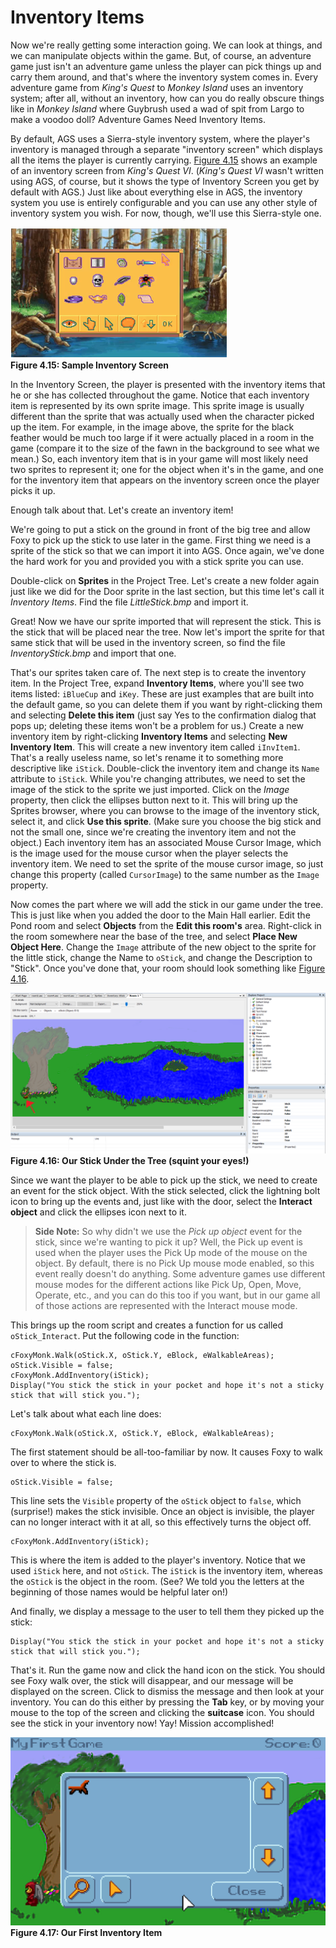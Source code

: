 # Inventory Items

Now we're really getting some interaction going.  We can look at things, and we can manipulate objects within the game.  But, of course, an adventure game just isn't an adventure game unless the player can pick things up and carry them around, and that's where the inventory system comes in.  Every adventure game from *King's Quest* to *Monkey Island* uses an inventory system; after all, without an inventory, how can you do really obscure things like in *Monkey Island* where Guybrush used a wad of spit from Largo to make a voodoo doll?  Adventure Games Need Inventory Items.

By default, AGS uses a Sierra-style inventory system, where the player's inventory is managed through a separate "inventory screen" which displays all the items the player is currently carrying.  [Figure 4.15](#figure415) shows an example of an inventory screen from *King's Quest VI*.  (*King's Quest VI* wasn't written using AGS, of course, but it shows the type of Inventory Screen you get by default with AGS.) Just like about everything else in AGS, the inventory system you use is entirely configurable and you can use any other style of inventory system you wish.  For now, though, we'll use this Sierra-style one.

<a name="figure415"></a>
<span>![](../../images/sampleinventory.png)<br>**Figure 4.15: Sample Inventory Screen**</span>

In the Inventory Screen, the player is presented with the inventory items that he or she has collected throughout the game.  Notice that each inventory item is represented by its own sprite image.  This sprite image is usually different than the sprite that was actually used when the character picked up the item.  For example, in the image above, the sprite for the black feather would be much too large if it were actually placed in a room in the game (compare it to the size of the fawn in the background to see what we mean.) So, each inventory item that is in your game will most likely need two sprites to represent it; one for the object when it's in the game, and one for the inventory item that appears on the inventory screen once the player picks it up.

Enough talk about that.  Let's create an inventory item!

We're going to put a stick on the ground in front of the big tree and allow Foxy to pick up the stick to use later in the game.  First thing we need is a sprite of the stick so that we can import it into AGS.  Once again, we've done the hard work for you and provided you with a stick sprite you can use.

Double-click on **Sprites** in the Project Tree.  Let's create a new folder again just like we did for the Door sprite in the last section, but this time let's call it *Inventory Items*.  Find the file *LittleStick.bmp* and import it. 

Great!  Now we have our sprite imported that will represent the stick.  This is the stick that will be placed near the tree.  Now let's import the sprite for that same stick that will be used in the inventory screen, so find the file *InventoryStick.bmp* and import that one.

That's our sprites taken care of.  The next step is to create the inventory item.  In the Project Tree, expand **Inventory Items**, where you'll see two items listed: `iBlueCup` and `iKey`. These are just examples that are built into the default game, so you can delete them if you want by right-clicking them and selecting **Delete this item** (just say Yes to the confirmation dialog that pops up; deleting these items won't be a problem for us.) Create a new inventory item by right-clicking **Inventory Items** and selecting **New Inventory Item**. This will create a new inventory item called `iInvItem1`. That's a really useless name, so let's rename it to something more descriptive like `iStick`. Double-click the inventory item and change its `Name` attribute to `iStick`. While you're changing attributes, we need to set the image of the stick to the sprite we just imported.  Click on the *Image* property, then click the ellipses button next to it.  This will bring up the Sprites browser, where you can browse to the image of the inventory stick, select it, and click **Use this sprite**. (Make sure you choose the big stick and not the small one, since we're creating the inventory item and not the object.) Each inventory item has an associated Mouse Cursor Image, which is the image used for the mouse cursor when the player selects the inventory item.  We need to set the sprite of the mouse cursor image, so just change this property (called `CursorImage`) to the same number as the `Image` property.

Now comes the part where we will add the stick in our game under the tree.  This is just like when you added the door to the Main Hall earlier. Edit the Pond room and select **Objects** from the **Edit this room's** area. Right-click in the room somewhere near the base of the tree, and select **Place New Object Here**. Change the `Image` attribute of the new object to the sprite for the little stick, change the Name to `oStick`, and change the Description to "Stick". Once you've done that, your room should look something like [Figure 4.16](#figure416).

<a name="figure416"></a>
<span>![](../../images/stickundertree.png)<br>**Figure 4.16: Our Stick Under the Tree (squint your eyes!)**</span>

Since we want the player to be able to pick up the stick, we need to create an event for the stick object.  With the stick selected, click the lightning bolt icon to bring up the events and, just like with the door, select the **Interact object** and click the ellipses icon next to it.

> **Side Note:** So why didn't we use the *Pick up object* event for the stick, since we're wanting to pick it up?  Well, the Pick up event is used when the player uses the Pick Up mode of the mouse on the object.  By default, there is no Pick Up mouse mode enabled, so this event really doesn't do anything.  Some adventure games use different mouse modes for the different actions like Pick Up, Open, Move, Operate, etc., and you can do this too if you want, but in our game all of those actions are represented with the Interact mouse mode. 

This brings up the room script and creates a function for us called `oStick_Interact`. Put the following code in the function:

```agsscript
cFoxyMonk.Walk(oStick.X, oStick.Y, eBlock, eWalkableAreas);
oStick.Visible = false;
cFoxyMonk.AddInventory(iStick);
Display("You stick the stick in your pocket and hope it's not a sticky stick that will stick you.");
```

Let's talk about what each line does:

```agsscript
cFoxyMonk.Walk(oStick.X, oStick.Y, eBlock, eWalkableAreas);
```
The first statement should be all-too-familiar by now.  It causes Foxy to walk over to where the stick is.
```agsscript
oStick.Visible = false;
```
This line sets the `Visible` property of the `oStick` object to `false`, which (surprise!) makes the stick invisible.  Once an object is invisible, the player can no longer interact with it at all, so this effectively turns the object off.
```agsscript
cFoxyMonk.AddInventory(iStick);
```
This is where the item is added to the player's inventory.  Notice that we used `iStick` here, and not `oStick`.  The `iStick` is the inventory item, whereas the `oStick` is the object in the room.  (See?  We told you the letters at the beginning of those names would be helpful later on!)

And finally, we display a message to the user to tell them they picked up the stick:
```agsscript
Display("You stick the stick in your pocket and hope it's not a sticky stick that will stick you.");
```

That's it.  Run the game now and click the hand icon on the stick.  You should see Foxy walk over, the stick will disappear, and our message will be displayed on the screen.  Click to dismiss the message and then look at your inventory.  You can do this either by pressing the **Tab** key, or by moving your mouse to the top of the screen and clicking the **suitcase** icon.  You should see the stick in your inventory now!  Yay!  Mission accomplished!

<a name="figure417"></a>
<span>![](../../images/stickinventory.png)<br>**Figure 4.17: Our First Inventory Item**</span>

